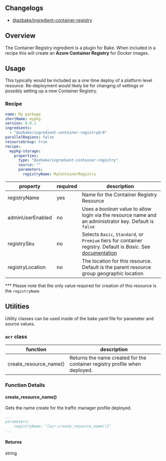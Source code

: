## Changelogs
* [@azbake/ingredient-container-registry](./CHANGELOG.md)

## Overview

The Container Registry ingredient is a plugin for Bake.  When included in a recipe this will create an **Azure Container Registry** for *Docker* images.

## Usage

This typically would be included as a one time deploy of a platform level resource. Re-deployment would likely be for changing of settings or possibly setting up a new Container Registry.

### Recipe
```yaml
name: My package
shortName: mypkg
version: 0.0.1
ingredients:
  - "@azbake/ingredient-container-registry@~0"
parallelRegions: false
resourceGroup: true
recipe:
  mypkg-storage:
    properties:
      type: "@azbake/ingredient-container-registry"
      source: ""
      parameters:
        registryName: MyContainerRegistry
```


| property|required|description|
|---------|--------|-----------|
| registryName | yes | Name for the Container Registry Resource |
| adminUserEnabled | no | Uses a *boolean* value to allow login via the resource name and an administrator key. Default is `false` |
| registrySku | no | Selects `Basic`, `Standard`, or `Premium` tiers for container registry. Default is *Basic*. See [documentation](https://azure.microsoft.com/en-us/pricing/details/container-registry/) |
| registryLocation| no |The location for this resource. Default is the parent resource group geographic location |

*** Please note that the only value required for creation of this resource is the `registryName`

## Utilities

Utility classes can be used inside of the bake.yaml file for parameter and source values.

### ``acr`` class

|function|description|
|--------|-----------|
|create_resource_name()| Returns the name created for the container registry profile when deployed.|

### Function Details

#### create_resource_name()
Gets the name create for the traffic manager profile deployed.

```yaml
...
parameters:
    registryName: "[acr.create_resource_name()]"
...
```

#### Returns
string
